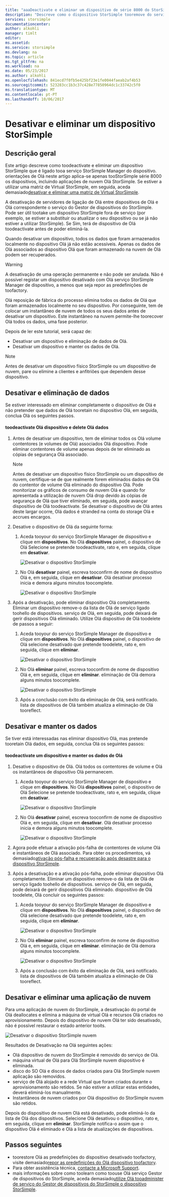 ```yaml
---
title: "aaaDeactivate e eliminar um dispositivo de série 8000 do StorSimple | Microsoft Docs"
description: "Descreve como o dispositivo StorSimple tooremove do serviço ao desativar-o primeiro e, em seguida, eliminá-lo."
services: storsimple
documentationcenter: 
author: alkohli
manager: timlt
editor: 
ms.assetid: 
ms.service: storsimple
ms.devlang: na
ms.topic: article
ms.tgt_pltfrm: na
ms.workload: na
ms.date: 05/23/2017
ms.author: alkohli
ms.openlocfilehash: 841ecd7f0fb5e425bf23e1fe0044faeab2af4b53
ms.sourcegitcommit: 523283cc1b3c37c428e77850964dc1c33742c5f0
ms.translationtype: MT
ms.contentlocale: pt-PT
ms.lasthandoff: 10/06/2017
---
```

# <a name="deactivate-and-delete-a-storsimple-device"></a>Desativar e eliminar um dispositivo StorSimple

## <a name="overview"></a>Descrição geral

Este artigo descreve como toodeactivate e eliminar um dispositivo StorSimple que é ligado tooa serviço StorSimple Manager do dispositivo. orientações de Olá neste artigo aplica-se apenas tooStorSimple série 8000 os dispositivos, incluindo aplicações de nuvem Olá StorSimple. Se estiver a utilizar uma matriz de Virtual StorSimple, em seguida, aceda demasiado[desativar e eliminar uma matriz de Virtual StorSimple](storsimple-virtual-array-deactivate-and-delete-device.md).

A desativação de servidores de ligação de Olá entre dispositivos de Olá e Olá correspondente o serviço do Gestor de dispositivos do StorSimple. Pode ser útil tootake um dispositivo StorSimple fora de serviço (por exemplo, se estiver a substituir ou atualizar o seu dispositivo ou se já não estiver a utilizar StorSimple). Se Sim, terá de dispositivo de Olá toodeactivate antes de poder eliminá-la.

Quando desativar um dispositivo, todos os dados que foram armazenados localmente no dispositivo Olá já não estão acessíveis. Apenas os dados de Olá associados ao dispositivo Olá que foram armazenado na nuvem de Olá podem ser recuperados.

> [!WARNING]
> A desativação de uma operação permanente e não pode ser anulada. Não é possível registar um dispositivo desativado com Olá serviço StorSimple Manager de dispositivo, a menos que seja repor as predefinições de toofactory.
>
> Olá reposição de fábrica do processo elimina todos os dados de Olá que foram armazenados localmente no seu dispositivo. Por conseguinte, tem de colocar um instantâneo de nuvem de todos os seus dados antes de desativar um dispositivo. Este instantâneo na nuvem permite-lhe toorecover Olá todos os dados, uma fase posterior.

Depois de ler este tutorial, será capaz de:

* Desativar um dispositivo e eliminação de dados de Olá.
* Desativar um dispositivo e manter os dados de Olá.

> [!NOTE]
> Antes de desativar um dispositivo físico StorSimple ou um dispositivo de nuvem, pare ou elimine a clientes e anfitriões que dependem desse dispositivo.


## <a name="deactivate-and-delete-data"></a>Desativar e eliminação de dados

Se estiver interessado em eliminar completamente o dispositivo de Olá e não pretender que dados de Olá tooretain no dispositivo Olá, em seguida, conclua Olá os seguintes passos.

#### <a name="toodeactivate-hello-device-and-delete-hello-data"></a>toodeactivate Olá dispositivo e delete Olá dados

1. Antes de desativar um dispositivo, tem de eliminar todos os Olá volume contentores (e volumes de Olá) associados Olá dispositivo. Pode eliminar contentores de volume apenas depois de ter eliminado as cópias de segurança Olá associado.

    > [!NOTE]
    > Antes de desativar um dispositivo físico StorSimple ou um dispositivo de nuvem, certifique-se de que realmente forem eliminados dados de Olá do contentor de volume Olá eliminado do dispositivo Olá. Pode monitorizar os gráficos de consumo de nuvem Olá e quando for apresentada a utilização de nuvem Olá drop devido às cópias de segurança de Olá que tiver eliminado, em seguida, pode avançar dispositivo de Olá toodeactivate. Se desativar o dispositivo de Olá antes deste largar ocorre, Olá dados é stranded na conta do storage Olá e accrues encargos.

2. Desative o dispositivo de Olá da seguinte forma:
   
   1. Aceda tooyour do serviço StorSimple Manager de dispositivo e clique em **dispositivos**. No Olá **dispositivos** painel, o dispositivo de Olá Selecione se pretende toodeactivate, rato e, em seguida, clique em **desativar**.

        ![Desativar o dispositivo StorSimple](./media/storsimple-8000-deactivate-and-delete-device/deactivate1.png)
   2. No Olá **desativar** painel, escreva tooconfirm de nome de dispositivo Olá e, em seguida, clique em **desativar**. Olá desativar processo inicia e demora alguns minutos toocomplete.

        ![Desativar o dispositivo StorSimple](./media/storsimple-8000-deactivate-and-delete-device/deactivate2.png)

3. Após a desativação, pode eliminar dispositivo Olá completamente. Eliminar um dispositivo remove-o da lista de Olá de serviço ligado toohello de dispositivos. serviço de Olá, em seguida, pode deixará de gerir dispositivos Olá eliminado. Utilize Olá dispositivo de Olá toodelete de passos a seguir:
   
   1. Aceda tooyour do serviço StorSimple Manager de dispositivo e clique em **dispositivos**. No Olá **dispositivos** painel, o dispositivo de Olá selecione desativado que pretende toodelete, rato e, em seguida, clique em **eliminar**.

        ![Desativar o dispositivo StorSimple](./media/storsimple-8000-deactivate-and-delete-device/deactivate5.png)
   2. No Olá **eliminar** painel, escreva tooconfirm de nome de dispositivo Olá e, em seguida, clique em **eliminar**. eliminação de Olá demora alguns minutos toocomplete.

        ![Desativar o dispositivo StorSimple](./media/storsimple-8000-deactivate-and-delete-device/deactivate6.png)
   3. Após a conclusão com êxito da eliminação de Olá, será notificado. lista de dispositivos de Olá também atualiza a eliminação de Olá tooreflect.

## <a name="deactivate-and-retain-data"></a>Desativar e manter os dados

Se tiver está interessadas nas eliminar dispositivo Olá, mas pretende tooretain Olá dados, em seguida, conclua Olá os seguintes passos:

#### <a name="toodeactivate-a-device-and-retain-hello-data"></a>toodeactivate um dispositivo e manter os dados de Olá
1. Desative o dispositivo de Olá. Olá todos os contentores de volume e Olá os instantâneos de dispositivo Olá permanecem.
   
   1. Aceda tooyour do serviço StorSimple Manager de dispositivo e clique em **dispositivos**. No Olá **dispositivos** painel, o dispositivo de Olá Selecione se pretende toodeactivate, rato e, em seguida, clique em **desativar**.

         ![Desativar o dispositivo StorSimple](./media/storsimple-8000-deactivate-and-delete-device/deactivate1.png)
   2. No Olá **desativar** painel, escreva tooconfirm de nome de dispositivo Olá e, em seguida, clique em **desativar**. Olá desativar processo inicia e demora alguns minutos toocomplete.

         ![Desativar o dispositivo StorSimple](./media/storsimple-8000-deactivate-and-delete-device/deactivate2.png)
2. Agora pode efetuar a ativação pós-falha de contentores de volume Olá e instantâneos de Olá associado. Para obter os procedimentos, vá demasiado[ativação pós-falha e recuperação após desastre para o dispositivo StorSimple](storsimple-8000-device-failover-disaster-recovery.md).
3. Após a desativação e a ativação pós-falha, pode eliminar dispositivo Olá completamente. Eliminar um dispositivo remove-o da lista de Olá de serviço ligado toohello de dispositivos. serviço de Olá, em seguida, pode deixará de gerir dispositivos Olá eliminado. dispositivo de Olá toodelete, Olá concluir os seguintes passos:
   
   1. Aceda tooyour do serviço StorSimple Manager de dispositivo e clique em **dispositivos**. No Olá **dispositivos** painel, o dispositivo de Olá selecione desativado que pretende toodelete, rato e, em seguida, clique em **eliminar**.

       ![Desativar o dispositivo StorSimple](./media/storsimple-8000-deactivate-and-delete-device/deactivate5.png)
   2. No Olá **eliminar** painel, escreva tooconfirm de nome de dispositivo Olá e, em seguida, clique em **eliminar**. eliminação de Olá demora alguns minutos toocomplete.

       ![Desativar o dispositivo StorSimple](./media/storsimple-8000-deactivate-and-delete-device/deactivate6.png)
   3. Após a conclusão com êxito da eliminação de Olá, será notificado. lista de dispositivos de Olá também atualiza a eliminação de Olá tooreflect.

     
## <a name="deactivate-and-delete-a-cloud-appliance"></a>Desativar e eliminar uma aplicação de nuvem

Para uma aplicação de nuvem do StorSimple, a desativação do portal de Olá deallocates e elimina a máquina de virtual Olá e recursos Olá criados no aprovisionamento. Depois do dispositivo de nuvem Olá ter sido desativado, não é possível restaurar o estado anterior tooits.

![Desativar o dispositivo StorSimple nuvem](./media/storsimple-8000-deactivate-and-delete-device/deactivate7.png)

Resultados de Desativação na Olá seguintes ações:

* Olá dispositivo de nuvem do StorSimple é removido do serviço de Olá.
* máquina virtual de Olá para Olá StorSimple nuvem dispositivo é eliminada.
* disco do SO Olá e discos de dados criados para Olá StorSimple nuvem aplicação são removidos.
* serviço de Olá alojado e a rede Virtual que foram criados durante o aprovisionamento são retidos. Se não estiver a utilizar estas entidades, deverá eliminá-los manualmente.
* Instantâneos de nuvem criados por Olá dispositivo do StorSimple nuvem são retidos.

Depois do dispositivo de nuvem Olá está desativado, pode eliminá-lo da lista de Olá dos dispositivos. Selecione Olá desativou o dispositivo, rato e, em seguida, clique em **eliminar**. StorSimple notifica-o assim que o dispositivo Olá é eliminado e Olá a lista de atualizações de dispositivos.

## <a name="next-steps"></a>Passos seguintes

* toorestore Olá as predefinições do dispositivo desativado toofactory, visite demasiado[repor as predefinições do Olá dispositivo toofactory](storsimple-8000-manage-device-controller.md#reset-the-device-to-factory-default-settings).
* Para obter assistência técnica, [contacte a Microsoft Support](storsimple-8000-contact-microsoft-support.md).
* mais informações sobre como toolearn como toouse Olá serviço Gestor de dispositivos do StorSimple, aceda demasiado[utilize Olá tooadminister de serviço do Gestor de dispositivos do StorSimple o dispositivo StorSimple](storsimple-8000-manager-service-administration.md).

